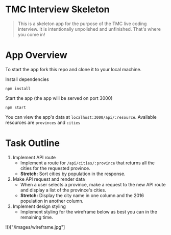 # TMC Interview Skeleton

> This is a skeleton app for the purpose of the TMC live coding interview. It is intentionally unpolished and unfinished. That's where you come in!

# App Overview
To start the app fork this repo and clone it to your local machine.

Install dependencies
```
npm install
```

Start the app (the app will be served on port 3000)
```
npm start
```

You can view the app's data at `localhost:3000/api/:resource`. Available resources are `provinces` and `cities`

# Task Outline
1. Implement API route
    * Implement a route for `/api/cities/:province` that returns all the cities for the requested province.
    * **Stretch:** Sort cities by population in the response.
2. Make API request and render data
    * When a user selects a province, make a request to the new API route and display a list of the province's cities.
    * **Stretch:** Display the city name in one column and the 2016 population in another column.
3. Implement design styling
    * Implement styling for the wireframe below as best you can in the remaining time.

!()["/images/wireframe.jpg"]

